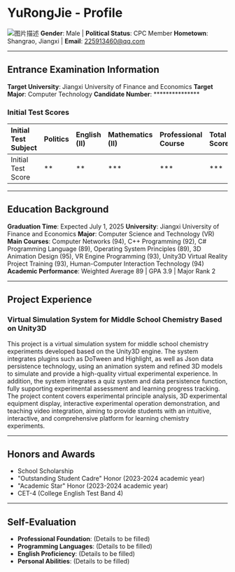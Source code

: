 # YuRongJie - Profile
![图片描述](images/your-image.png)
**Gender**: Male | **Political Status**: CPC Member
**Hometown**: Shangrao, Jiangxi | **Email**: 225913460@qq.com

---

## Entrance Examination Information

**Target University**: Jiangxi University of Finance and Economics
**Target Major**: Computer Technology
**Candidate Number**: ***************

### Initial Test Scores

| Initial Test Subject | Politics | English (II) | Mathematics (II) | Professional Course | Total Score |
| :------------------- | :------- | :----------- | :--------------- | :------------------ | :---------- |
| Initial Test Score   | **       | **           | ***              | ***                 | ***         |

---

## Education Background

**Graduation Time**: Expected July 1, 2025
**University**: Jiangxi University of Finance and Economics
**Major**: Computer Science and Technology (VR)
**Main Courses**: Computer Networks (94), C++ Programming (92), C# Programming Language (89), Operating System Principles (89), 3D Animation Design (95), VR Engine Programming (93), Unity3D Virtual Reality Project Training (93), Human-Computer Interaction Technology (94)
**Academic Performance**: Weighted Average 89 | GPA 3.9 | Major Rank 2

---

## Project Experience

### Virtual Simulation System for Middle School Chemistry Based on Unity3D

This project is a virtual simulation system for middle school chemistry experiments developed based on the Unity3D engine. The system integrates plugins such as DoTween and Highlight, as well as Json data persistence technology, using an animation system and refined 3D models to simulate and provide a high-quality virtual experimental experience. In addition, the system integrates a quiz system and data persistence function, fully supporting experimental assessment and learning progress tracking. The project content covers experimental principle analysis, 3D experimental equipment display, interactive experimental operation demonstration, and teaching video integration, aiming to provide students with an intuitive, interactive, and comprehensive platform for learning chemistry experiments.

---

## Honors and Awards

*   School Scholarship
*   "Outstanding Student Cadre" Honor (2023-2024 academic year)
*   "Academic Star" Honor (2023-2024 academic year)
*   CET-4 (College English Test Band 4)

---

## Self-Evaluation

*   **Professional Foundation**: (Details to be filled)
*   **Programming Languages**: (Details to be filled)
*   **English Proficiency**: (Details to be filled)
*   **Personal Abilities**: (Details to be filled)
